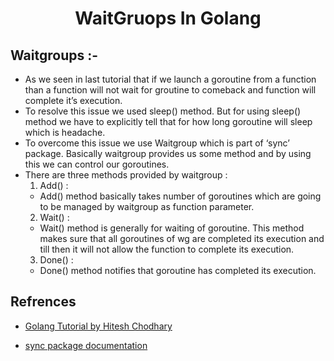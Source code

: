 <span align="center">
 <h1>WaitGruops In Golang</h1>
</span>


## Waitgroups :-
- As we seen in last tutorial that if we launch a goroutine from a function than a function will not wait for groutine to comeback and function will complete it’s execution.
- To resolve this issue we used sleep() method. But for using sleep() method we have to explicitly tell that for how long goroutine will sleep which is headache.
- To overcome this issue we use Waitgroup which is part of ‘sync’ package. Basically waitgroup provides us some method and by using this we can control our goroutines.
- There are three methods provided by waitgroup :
    1. Add() :
     - Add() method basically takes number of goroutines which are going to be managed by waitgroup as function parameter.
    2. Wait() :
     - Wait() method is generally for waiting of goroutine. This method makes sure that all goroutines of wg are completed its execution and till then it will not allow the function to complete its execution.
    3. Done() :
     - Done() method notifies that goroutine has completed its execution.

## Refrences

- [Golang Tutorial by Hitesh Chodhary](https://youtu.be/V-0ifUKCkBI)

- [sync package documentation](https://pkg.go.dev/sync#WaitGroup)
